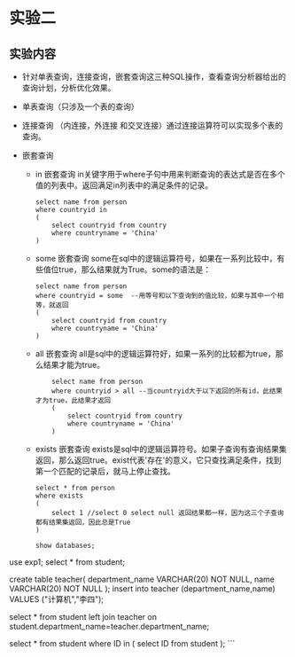 # 实验二

## 实验内容

- 针对单表查询，连接查询，嵌套查询这三种SQL操作，查看查询分析器给出的查询计划，分析优化效果。

- 单表查询（只涉及一个表的查询）

- 连接查询 （内连接，外连接 和交叉连接）通过连接运算符可以实现多个表的查询。

- 嵌套查询 
    - in 嵌套查询
        in关键字用于where子句中用来判断查询的表达式是否在多个值的列表中。返回满足in列表中的满足条件的记录。 
        ```
        select name from person
        where countryid in
        (
            select countryid from country
            where countryname = 'China'
        )
        ```       
    - some 嵌套查询
        some在sql中的逻辑运算符号，如果在一系列比较中，有些值位true，那么结果就为True。some的语法是：
        ```
        select name from person
        where countryid = some  --用等号和以下查询到的值比较，如果与其中一个相等，就返回
        (
            select countryid from country
            where countryname = 'China'
        )
        ```
    - all 嵌套查询
        all是sql中的逻辑运算符好，如果一系列的比较都为true，那么结果才能为true。
        ```
            select name from person
            where countryid > all --当countryid大于以下返回的所有id，此结果才为true，此结果才返回
            (
                select countryid from country
                where countryname = 'China'
            )            
        ```       
    - exists 嵌套查询
        exists是sql中的逻辑运算符号。如果子查询有查询结果集返回，那么返回true。exist代表'存在'的意义，它只查找满足条件，找到第一个匹配的记录后，就马上停止查找。

        ```
        select * from person
        where exists
        (
            select 1 //select 0 select null 返回结果都一样，因为这三个子查询都有结果集返回，因此总是True
        )
        ```       
        ```
        show databases;
use exp1;
select * from student;

create table teacher(
 department_name VARCHAR(20) NOT NULL,
 name VARCHAR(20) NOT NULL
 );
insert into teacher (department_name,name) VALUES ("计算机","李四");

select * 
from student
left join teacher
on student.department_name=teacher.department_name;



select * 
from student
where ID in (
	select ID
    from student
);
        ```